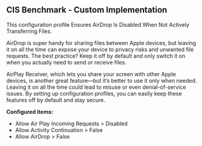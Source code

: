 ## CIS Benchmark - Custom Implementation

This configuration profile Ensures AirDrop Is Disabled When Not Actively Transferring Files. 

AirDrop is super handy for sharing files between Apple devices, but leaving it on all the time can expose your device to privacy risks and unwanted file requests. The best practice? Keep it off by default and only switch it on when you actually need to send or receive files.

AirPlay Receiver, which lets you share your screen with other Apple devices, is another great feature—but it’s better to use it only when needed. Leaving it on all the time could lead to misuse or even denial-of-service issues. By setting up configuration profiles, you can easily keep these features off by default and stay secure.

**Configured items:**

- Allow Air Play Incoming Requests   > Disabled
- Allow Activity Continuation        > False
- Allow AirDrop                      > False

